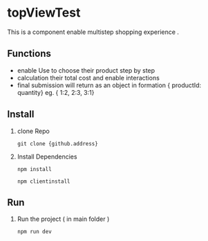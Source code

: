 # topViewTest

This is a component enable multistep shopping experience .

## Functions

- enable Use to choose their product step by step
- calculation their total cost and enable interactions
- final submission will return as an object in formation { productId: quantity}
  eg. { 1:2, 2:3, 3:1}

## Install

1.  clone Repo

    ```
    git clone {github.address}
    ```

2.  Install Dependencies

    ```
    npm install

    npm clientinstall
    ```

## Run

1.  Run the project ( in main folder )

    ```
    npm run dev
    ```
